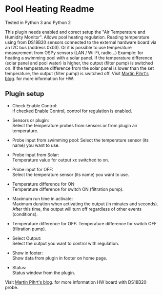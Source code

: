 Pool Heating Readme
====

Tested in Python 3 and Python 2

This plugin needs enabled and corect setup the "Air Temperature and Humidity Monitor". Allows pool heating regulation. Reading temperature using from DS18B20 sensors connected to the external hardware board via an I2C bus (address 0x03). Or it is possible to use temperature measurement from OSPy sensors (LAN / Wi-Fi, radio...)
Example: for heating a swimming pool with a solar panel. If the temperature difference (solar panel and pool water) is higher, the output (filter pump) is switched on. If the temperature difference from the solar panel is lower than the set temperature, the output (filter pump) is switched off.
Visit [Martin Pihrt's blog](https://pihrt.com/elektronika/380-moje-raspberry-pi-plugin-ospy-mereni-teploty-pomoci-ds18b20). for more information for HW.

Plugin setup
-----------

* Check Enable Control:  
  If checked Enable Control, control for regulation is enabled.  

* Sensors or plugin:  
  Select the temperature probes from sensors or from plugin air temperature.  

* Probe input from swimming pool: 
  Select the temperature sensor (its name) you want to use.

* Probe input from Solar:  
  Temperature value for output xx switched to on.

* Probe input for OFF:  
  Select the temperature sensor (its name) you want to use.

* Temperature difference for ON:  
  Temperature difference for switch ON (filtration pump).

* Maximum run time in activate:  
  Maximum duration when activating the output (in minutes and seconds). After this time, the output will turn off regardless of other events (conditions).  

* Temperature difference for OFF:
  Temperature difference for switch OFF (filtration pump).  

* Select Output:  
  Select the output you want to control with regulation.

* Show in footer:  
  Show data from plugin in footer on home page.  

* Status:  
  Status window from the plugin.

Visit [Martin Pihrt's blog](https://pihrt.com/elektronika/380-moje-raspberry-pi-plugin-ospy-mereni-teploty-pomoci-ds18b20). for more information HW board with DS18B20 probe.
